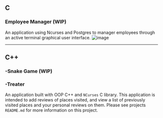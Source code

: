 ## C
### Employee Manager (WIP)
An application using Ncurses and Postgres to manager employees through an active terminal graphical user interface.
![image](https://user-images.githubusercontent.com/30413161/90209413-00c3c000-ddb1-11ea-8f02-2a13834fd6aa.png)

----

## C++
### -Snake Game (WIP)

### -Treater
An application built with OOP C++ and `NCurses` C library. This application is intended to add reviews of places visited, and view a list of previously visited places and your personal reviews on them. Please see projects `README.md` for more information on this project.
